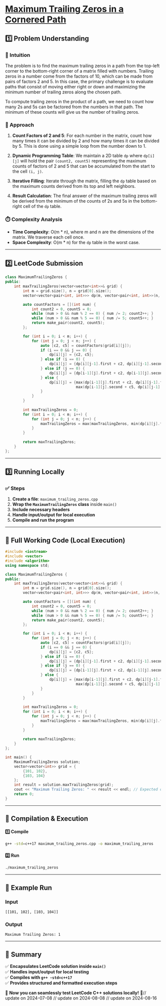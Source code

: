 # **[Maximum Trailing Zeros in a Cornered Path](https://leetcode.com/problems/maximum-trailing-zeros-in-a-cornered-path/description/)**  

## **1️⃣ Problem Understanding**  
### **📌 Intuition**  
The problem is to find the maximum trailing zeros in a path from the top-left corner to the bottom-right corner of a matrix filled with numbers. Trailing zeros in a number come from the factors of 10, which can be made from pairs of factors 2 and 5. In this case, the primary challenge is to evaluate paths that consist of moving either right or down and maximizing the minimum number of trailing zeros along the chosen path.

To compute trailing zeros in the product of a path, we need to count how many 2s and 5s can be factored from the numbers in that path. The minimum of these counts will give us the number of trailing zeros.

### **🚀 Approach**  
1. **Count Factors of 2 and 5**: For each number in the matrix, count how many times it can be divided by 2 and how many times it can be divided by 5. This is done using a simple loop from the number down to 1.
  
2. **Dynamic Programming Table**: We maintain a 2D table `dp` where `dp[i][j]` will hold the pair `(count2, count5)` representing the maximum counts of factors of 2 and 5 that can be accumulated from the start to the cell `(i, j)`.

3. **Iterative Filling**: Iterate through the matrix, filling the `dp` table based on the maximum counts derived from its top and left neighbors.

4. **Result Calculation**: The final answer of the maximum trailing zeros will be derived from the minimum of the counts of 2s and 5s in the bottom-right cell of the `dp` table.

### **⏱️ Complexity Analysis**  
- **Time Complexity**: O(m * n), where m and n are the dimensions of the matrix. We traverse each cell once.
- **Space Complexity**: O(m * n) for the `dp` table in the worst case.

---  

## **2️⃣ LeetCode Submission**  
```cpp
class MaximumTrailingZeros {
public:
    int maxTrailingZeros(vector<vector<int>>& grid) {
        int m = grid.size(), n = grid[0].size();
        vector<vector<pair<int, int>>> dp(m, vector<pair<int, int>>(n, {0, 0}));

        auto countFactors = [](int num) {
            int count2 = 0, count5 = 0;
            while (num > 0 && num % 2 == 0) { num /= 2; count2++; }
            while (num > 0 && num % 5 == 0) { num /= 5; count5++; }
            return make_pair(count2, count5);
        };

        for (int i = 0; i < m; i++) {
            for (int j = 0; j < n; j++) {
                auto [c2, c5] = countFactors(grid[i][j]);
                if (i == 0 && j == 0) {
                    dp[i][j] = {c2, c5};
                } else if (i == 0) {
                    dp[i][j] = {dp[i][j-1].first + c2, dp[i][j-1].second + c5};
                } else if (j == 0) {
                    dp[i][j] = {dp[i-1][j].first + c2, dp[i-1][j].second + c5};
                } else {
                    dp[i][j] = {max(dp[i-1][j].first + c2, dp[i][j-1].first + c2),
                                max(dp[i-1][j].second + c5, dp[i][j-1].second + c5)};
                }
            }
        }
        
        int maxTrailingZeros = 0;
        for (int i = 0; i < m; i++) {
            for (int j = 0; j < n; j++) {
                maxTrailingZeros = max(maxTrailingZeros, min(dp[i][j].first, dp[i][j].second));
            }
        }
        
        return maxTrailingZeros;
    }
};
```  

---  

## **3️⃣ Running Locally**  
### **✅ Steps**  
1. **Create a file**: `maximum_trailing_zeros.cpp`  
2. **Wrap the `MaximumTrailingZeros` class** inside `main()`  
3. **Include necessary headers**  
4. **Handle input/output for local execution**  
5. **Compile and run the program**  

---  

## **📝 Full Working Code (Local Execution)**  
```cpp
#include <iostream>
#include <vector>
#include <algorithm>
using namespace std;

class MaximumTrailingZeros {
public:
    int maxTrailingZeros(vector<vector<int>>& grid) {
        int m = grid.size(), n = grid[0].size();
        vector<vector<pair<int, int>>> dp(m, vector<pair<int, int>>(n, {0, 0}));

        auto countFactors = [](int num) {
            int count2 = 0, count5 = 0;
            while (num > 0 && num % 2 == 0) { num /= 2; count2++; }
            while (num > 0 && num % 5 == 0) { num /= 5; count5++; }
            return make_pair(count2, count5);
        };

        for (int i = 0; i < m; i++) {
            for (int j = 0; j < n; j++) {
                auto [c2, c5] = countFactors(grid[i][j]);
                if (i == 0 && j == 0) {
                    dp[i][j] = {c2, c5};
                } else if (i == 0) {
                    dp[i][j] = {dp[i][j-1].first + c2, dp[i][j-1].second + c5};
                } else if (j == 0) {
                    dp[i][j] = {dp[i-1][j].first + c2, dp[i-1][j].second + c5};
                } else {
                    dp[i][j] = {max(dp[i-1][j].first + c2, dp[i][j-1].first + c2),
                                max(dp[i-1][j].second + c5, dp[i][j-1].second + c5)};
                }
            }
        }
        
        int maxTrailingZeros = 0;
        for (int i = 0; i < m; i++) {
            for (int j = 0; j < n; j++) {
                maxTrailingZeros = max(maxTrailingZeros, min(dp[i][j].first, dp[i][j].second));
            }
        }
        
        return maxTrailingZeros;
    }
};

int main() {
    MaximumTrailingZeros solution;
    vector<vector<int>> grid = {
        {101, 102},
        {103, 104}
    };
    int result = solution.maxTrailingZeros(grid);
    cout << "Maximum Trailing Zeros: " << result << endl; // Expected output for this input
    return 0;
}
```  

---  

## **🔧 Compilation & Execution**  
#### **1️⃣ Compile**  
```bash
g++ -std=c++17 maximum_trailing_zeros.cpp -o maximum_trailing_zeros
```  

#### **2️⃣ Run**  
```bash
./maximum_trailing_zeros
```  

---  

## **🎯 Example Run**  
### **Input**  
```
[[101, 102], [103, 104]]
```  
### **Output**  
```
Maximum Trailing Zeros: 1
```  

---  

## **📌 Summary**  
✅ **Encapsulates LeetCode solution inside `main()`**  
✅ **Handles input/output for local testing**  
✅ **Compiles with `g++ -std=c++17`**  
✅ **Provides structured and formatted execution steps**  

🚀 **Now you can seamlessly test LeetCode C++ solutions locally!** 🚀// update on 2024-07-08
// update on 2024-08-08
// update on 2024-08-16
